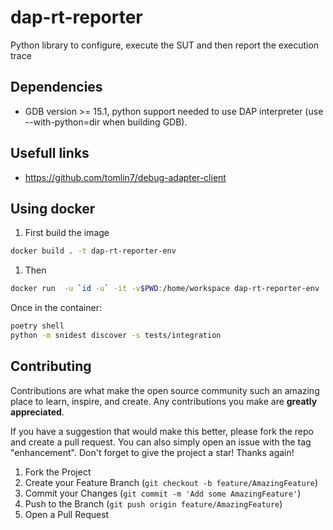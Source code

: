 # dap-rt-reporter
Python library to configure, execute the SUT and then report the execution trace

## Dependencies
* GDB version >= 15.1, python support needed to use DAP interpreter (use --with-python=dir when building GDB).

## Usefull links

* https://github.com/tomlin7/debug-adapter-client

## Using docker
1. First build the image
``` sh
docker build . -t dap-rt-reporter-env
```

1. Then
``` sh
docker run  -u `id -u` -it -v$PWD:/home/workspace dap-rt-reporter-env

```
Once in the container:

``` sh
poetry shell
python -m snidest discover -s tests/integration
```

## Contributing

Contributions are what make the open source community such an amazing place to learn, inspire, and create. Any contributions you make are **greatly appreciated**.

If you have a suggestion that would make this better, please fork the repo and create a pull request. You can also simply open an issue with the tag "enhancement".
Don't forget to give the project a star! Thanks again!

1. Fork the Project
2. Create your Feature Branch (`git checkout -b feature/AmazingFeature`)
3. Commit your Changes (`git commit -m 'Add some AmazingFeature'`)
4. Push to the Branch (`git push origin feature/AmazingFeature`)
5. Open a Pull Request
